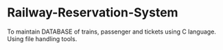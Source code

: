 # Railway-Reservation-System
To maintain DATABASE of trains, passenger and tickets using C language. Using file handling tools.
